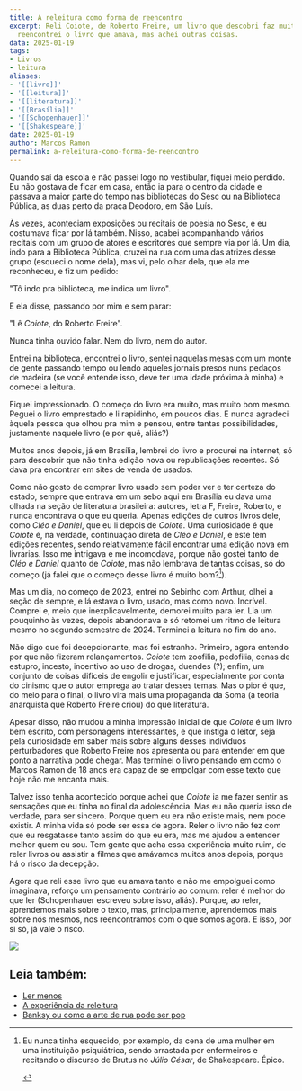 ```yaml
---
title: A releitura como forma de reencontro
excerpt: Reli Coiote, de Roberto Freire, um livro que descobri faz muito tempo. Não
  reencontrei o livro que amava, mas achei outras coisas.
data: 2025-01-19
tags:
- Livros
- leitura
aliases:
- '[[livro]]'
- '[[leitura]]'
- '[[literatura]]'
- '[[Brasília]]'
- '[[Schopenhauer]]'
- '[[Shakespeare]]'
date: 2025-01-19
author: Marcos Ramon
permalink: a-releitura-como-forma-de-reencontro
---
```

Quando saí da escola e não passei logo no vestibular, fiquei meio perdido. Eu não gostava de ficar em casa, então ia para o centro da cidade e passava a maior parte do tempo nas bibliotecas do Sesc ou na Biblioteca Pública, as duas perto da praça Deodoro, em São Luís.  

Às vezes, aconteciam exposições ou recitais de poesia no Sesc, e eu costumava ficar por lá também. Nisso, acabei acompanhando vários recitais com um grupo de atores e escritores que sempre via por lá. Um dia, indo para a Biblioteca Pública, cruzei na rua com uma das atrizes desse grupo (esqueci o nome dela), mas vi, pelo olhar dela, que ela me reconheceu, e fiz um pedido:  

"Tô indo pra biblioteca, me indica um livro".  

E ela disse, passando por mim e sem parar:  

"Lê _Coiote_, do Roberto Freire".  

Nunca tinha ouvido falar. Nem do livro, nem do autor.

Entrei na biblioteca, encontrei o livro, sentei naquelas mesas com um monte de gente passando tempo ou lendo aqueles jornais presos nuns pedaços de madeira (se você entende isso, deve ter uma idade próxima à minha) e comecei a leitura.  

Fiquei impressionado. O começo do livro era muito, mas muito bom mesmo. Peguei o livro emprestado e li rapidinho, em poucos dias. E nunca agradeci àquela pessoa que olhou pra mim e pensou, entre tantas possibilidades, justamente naquele livro (e por quê, aliás?)

Muitos anos depois, já em Brasília, lembrei do livro e procurei na internet, só para descobrir que não tinha edição nova ou republicações recentes. Só dava pra encontrar em sites de venda de usados.  

Como não gosto de comprar livro usado sem poder ver e ter certeza do estado, sempre que entrava em um sebo aqui em Brasília eu dava uma olhada na seção de literatura brasileira: autores, letra F, Freire, Roberto, e nunca encontrava o que eu queria. Apenas edições de outros livros dele, como _Cléo e Daniel_, que eu li depois de _Coiote_. Uma curiosidade é que _Coiote_ é, na verdade, continuação direta de _Cléo e Daniel_, e este tem edições recentes, sendo relativamente fácil encontrar uma edição nova em livrarias. Isso me intrigava  e me incomodava, porque não gostei tanto de _Cléo e Daniel_ quanto de _Coiote_, mas não lembrava de tantas coisas, só do começo (já falei que o começo desse livro é muito bom?[^1]).  

Mas um dia, no começo de 2023, entrei no Sebinho com Arthur, olhei a seção de sempre, e lá estava o livro, usado, mas como novo. Incrível. Comprei e, meio que inexplicavelmente, demorei muito para ler. Lia um pouquinho às vezes, depois abandonava e só retomei um ritmo de leitura mesmo no segundo semestre de 2024. Terminei a leitura no fim do ano.

Não digo que foi decepcionante, mas foi estranho. Primeiro, agora entendo por que não fizeram relançamentos. _Coiote_ tem zoofilia, pedofilia, cenas de estupro, incesto, incentivo ao uso de drogas, duendes (?); enfim, um conjunto de coisas difíceis de engolir e justificar, especialmente por conta do cinismo que o autor emprega ao tratar desses temas. Mas o pior é que, do meio para o final, o livro vira mais uma propaganda da Soma (a teoria anarquista que Roberto Freire criou) do que literatura. 

Apesar disso, não mudou a minha impressão inicial de que _Coiote_ é um livro bem escrito, com personagens interessantes, e que instiga o leitor, seja pela curiosidade em saber mais sobre alguns desses indivíduos perturbadores que Roberto Freire nos apresenta ou para entender em que ponto a narrativa pode chegar. Mas terminei o livro pensando em como o Marcos Ramon de 18 anos era capaz de se empolgar com esse texto que hoje não me encanta mais. 

Talvez isso tenha acontecido porque achei que _Coiote_ ia me fazer sentir as sensações que eu tinha no final da adolescência. Mas eu não queria isso de verdade, para ser sincero. Porque quem eu era não existe mais, nem pode existir. A minha vida só pode ser essa de agora. Reler o livro não fez com que eu resgatasse tanto assim do que eu era, mas me ajudou a entender melhor quem eu sou. Tem gente que acha essa experiência muito ruim, de reler livros ou assistir a filmes que amávamos muitos anos depois, porque há o risco da decepção. 

Agora que reli esse livro que eu amava tanto e não me empolguei como imaginava, reforço um pensamento contrário ao comum: reler é melhor do que ler (Schopenhauer escreveu sobre isso, aliás). Porque, ao reler, aprendemos mais sobre o texto, mas, principalmente, aprendemos mais sobre nós mesmos, nos reencontramos com o que somos agora. E isso, por si só, já vale o risco.

![](arquivos/Pasted%20image%2020250224205642.png)

[^1]: Eu nunca tinha esquecido, por exemplo, da cena de uma mulher em uma instituição psiquiátrica, sendo arrastada por enfermeiros e recitando o discurso de Brutus no *Júlio César*, de Shakespeare. Épico.<div class="leia-tambem" markdown="1">
## Leia também:

- <a href="/ler-menos">Ler menos</a>
- <a href="/a-experiencia-da-releitura">A experiência da releitura</a>
- <a href="/banksy-ou-como-a-arte-de-rua-pode-ser-pop">Banksy ou como a arte de rua pode ser pop</a>
</div>